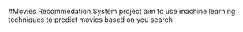 #Movies Recommedation System
project aim to use machine learning techniques to predict movies based on you search

